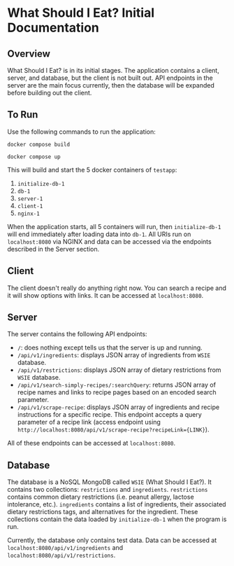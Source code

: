 # What Should I Eat? Initial Documentation

## Overview
What Should I Eat? is in its initial stages. The application contains a client, server, and database, but the client is not built out. API endpoints in the server are the main focus currently, then the database will be expanded before building out the client.

## To Run
Use the following commands to run the application:

`docker compose build`

`docker compose up`

This will build and start the 5 docker containers of `testapp`:
1. `initialize-db-1`
2. `db-1`
3. `server-1`
4. `client-1`
5. `nginx-1`

When the application starts, all 5 containers will run, then `initialize-db-1` will end immediately after loading data into `db-1`. All URIs run on `localhost:8080` via NGINX and data can be accessed via the endpoints described in the Server section.

## Client
The client doesn't really do anything right now. You can search a recipe and it will show options with links. It can be accessed at `localhost:8080`.

## Server
The server contains the following API endpoints: 
* `/`: does nothing except tells us that the server is up and running.
* `/api/v1/ingredients`: displays JSON array of ingredients from `WSIE` database.
* `/api/v1/restrictions`: displays JSON array of dietary restrictions from `WSIE` database.
* `/api/v1/search-simply-recipes/:searchQuery`: returns JSON array of recipe names and links to recipe pages based on an encoded search parameter.
* `/api/v1/scrape-recipe`: displays JSON array of ingredients and recipe instructions for a specific recipe. This endpoint accepts a query parameter of a recipe link (access endpoint using `http://localhost:8080/api/v1/scrape-recipe?recipeLink={LINK}`).

All of these endpoints can be accessed at `localhost:8080`.


## Database
The database is a NoSQL MongoDB called `WSIE` (What Should I Eat?). It contains two collections: `restrictions` and `ingredients`. `restrictions` contains common dietary restrictions (i.e. peanut allergy, lactose intolerance, etc.). `ingredients` contains a list of ingredients, their associated dietary restrictions tags, and alternatives for the ingredient. These collections contain the data loaded by `initialize-db-1` when the program is run.

Currently, the database only contains test data. Data can be accessed at `localhost:8080/api/v1/ingredients` and `localhost:8080/api/v1/restrictions`.